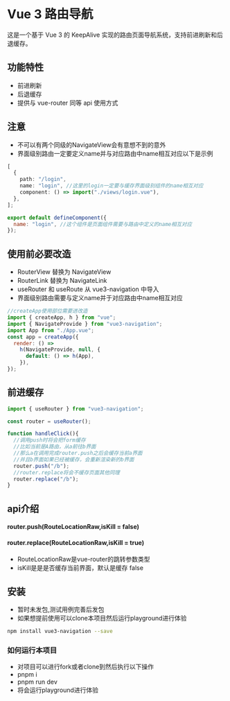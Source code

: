 # Vue 3 路由导航

这是一个基于 Vue 3 的 KeepAlive 实现的路由页面导航系统，支持前进刷新和后退缓存。

## 功能特性

- 前进刷新
- 后退缓存
- 提供与 vue-router 同等 api 使用方式

## 注意

- 不可以有两个同级的NavigateView会有意想不到的意外
- 界面级别路由一定要定义name并与对应路由中name相互对应以下是示例

```typescript
[
  {
    path: "/login",
    name: "login", //这里的login一定要与缓存界面级别组件的name相互对应
    component: () => import("./views/login.vue"),
  },
];
```

```javascript
export default defineComponent({
  name: "login", //这个组件是页面组件需要与路由中定义的name相互对应
});
```


## 使用前必要改造
- RouterView 替换为 NavigateView
- RouterLink 替换为 NavigateLink
- useRouter 和 useRoute 从 vue3-navigation 中导入
- 界面级别路由需要与定义name并于对应路由中name相互对应

```javascript
//createApp使用部位需要进改造
import { createApp, h } from "vue";
import { NavigateProvide } from "vue3-navigation";
import App from "./App.vue";
const app = createApp({
  render: () =>
    h(NavigateProvide, null, {
      default: () => h(App),
    }),
});
```

## 前进缓存
```javascript
import { useRouter } from "vue3-navigation";

const router = useRouter();

function handleClick(){
  //调用push时将会把form缓存
  //比如当前是A路由，从a前往b界面
  //那么a在调用完成router.push之后会缓存当前a界面
  //并且b界面如果已经被缓存，会重新渲染新的b界面
  router.push("/b");
  //router.replace将会不缓存页面其他同理
  router.replace("/b");
}
```

## api介绍

#### router.push(RouteLocationRaw,isKill = false)

#### router.replace(RouteLocationRaw,isKill = true)

- RouteLocationRaw是vue-router的跳转参数类型
- isKill是是是否缓存当前界面，默认是缓存 false


## 安装
- 暂时未发包,测试用例完善后发包
- 如果想提前使用可以clone本项目然后运行playground进行体验
```bash
npm install vue3-navigation --save
```


### 如何运行本项目
- 对项目可以进行fork或者clone到然后执行以下操作
- pnpm i
- pnpm run dev
- 将会运行playground进行体验